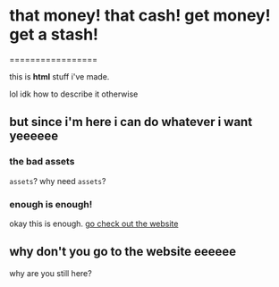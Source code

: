 # that money! that cash! get money! get a stash!
=================

this is **html** stuff i've made. 

lol idk how to describe it otherwise

but since i'm here i can do whatever i want yeeeeee
------------

### the bad assets
`assets`? why need `assets`?

### enough is enough!
okay this is enough. [go check out the website](https://zagyen8913.github.io/)

why don't you go to the website eeeeee 
-------------------

why are you still here?
